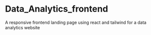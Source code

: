 # Data_Analytics_frontend
A responsive frontend landing page using react and tailwind for a data analytics website 
 
 
